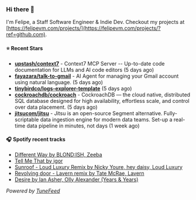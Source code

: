 ### Hi there 👋

I'm Felipe, a Staff Software Engineer & Indie Dev. Checkout my projects at [https://felipevm.com/projects/](https://felipevm.com/projects/?ref=github.com).

#### ⭐ Recent Stars
- **[upstash/context7](https://github.com/upstash/context7)** - Context7 MCP Server -- Up-to-date code documentation for LLMs and AI code editors (5 days ago)
- **[fayazara/talk-to-gmail](https://github.com/fayazara/talk-to-gmail)** - AI Agent for managing your Gmail account using natural language. (5 days ago)
- **[tinybirdco/logs-explorer-template](https://github.com/tinybirdco/logs-explorer-template)** (5 days ago)
- **[cockroachdb/cockroach](https://github.com/cockroachdb/cockroach)** - CockroachDB — the cloud native, distributed SQL database designed for high availability, effortless scale, and control over data placement. (5 days ago)
- **[jitsucom/jitsu](https://github.com/jitsucom/jitsu)** - Jitsu is an open-source Segment alternative. Fully-scriptable data ingestion engine for modern data teams. Set-up a real-time data pipeline in minutes, not days (1 week ago)

#### 🎧 Spotify recent tracks
- [Different Way by BLOND:ISH, Zeeba](https://open.spotify.com/track/7FQsfcYoECeNDRWm0FXzSc)
- [Tell Me That by igor](https://open.spotify.com/track/0PYXMXiikfMvJqVcLhCBpz)
- [Sunroof - Loud Luxury Remix by Nicky Youre, hey daisy, Loud Luxury](https://open.spotify.com/track/1E8i4Xq9tH2LVWC0b1Sptj)
- [Revolving door - Lavern remix by Tate McRae, Lavern](https://open.spotify.com/track/6AiZxO930ZHxwyYjigyCgc)
- [Desire by Ian Asher, Olly Alexander (Years &amp; Years)](https://open.spotify.com/track/4sMR8fuTzbUyzB0asxifV0)

_Powered by [TuneFeed](https://tunefeed.app?ref=github.com)_
